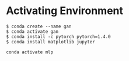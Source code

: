 # Activating Environment

```
$ conda create --name gan
$ conda activate gan
$ conda install -c pytorch pytorch=1.4.0
$ conda install matplotlib jupyter
```

```
conda activate mlp
```

